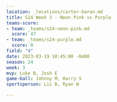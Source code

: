 ```yaml
---
location: _locations/carter-baron.md
title: S24 Week 3 - Neon Pink vs Purple
teams-score:
- team: _teams/s24-neon-pink.md
  score: 47
- team: _teams/s24-purple.md
  score: 0
field: "4"
date: 2023-03-19 10:45:00 -0400
season: 24
week: 3
mvp: Luke B, Josh E
game-ball: Johnny M, Harry S
sportsperson: Liz B, Ryan W

---
```

